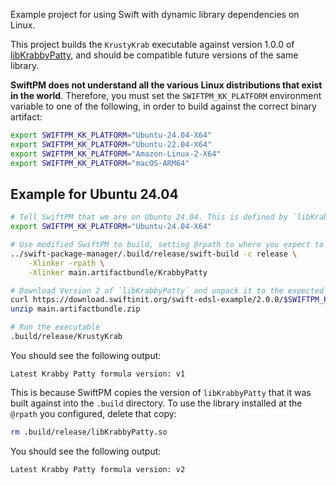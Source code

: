 Example project for using Swift with dynamic library dependencies on Linux.

This project builds the `KrustyKrab` executable against version 1.0.0 of [libKrabbyPatty](https://github.com/tayloraswift/swift-edsl-example), and should be compatible future versions of the same library.

**SwiftPM does not understand all the various Linux distributions that exist in the world**. Therefore, you must set the `SWIFTPM_KK_PLATFORM` environment variable to one of the following, in order to build against the correct binary artifact:

```bash
export SWIFTPM_KK_PLATFORM="Ubuntu-24.04-X64"
export SWIFTPM_KK_PLATFORM="Ubuntu-22.04-X64"
export SWIFTPM_KK_PLATFORM="Amazon-Linux-2-X64"
export SWIFTPM_KK_PLATFORM="macOS-ARM64"
```

## Example for Ubuntu 24.04

```bash
# Tell SwiftPM that we are on Ubuntu 24.04. This is defined by `libKrabbyPatty`, not SwiftPM.
export SWIFTPM_KK_PLATFORM="Ubuntu-24.04-X64"

# Use modified SwiftPM to build, setting @rpath to where you expect to deploy `libKrabbyPatty`
../swift-package-manager/.build/release/swift-build -c release \
    -Xlinker -rpath \
    -Xlinker main.artifactbundle/KrabbyPatty

# Download Version 2 of `libKrabbyPatty` and unpack it to the expected location
curl https://download.swiftinit.org/swift-edsl-example/2.0.0/$SWIFTPM_KK_PLATFORM/main.artifactbundle.zip -o main.artifactbundle.zip
unzip main.artifactbundle.zip

# Run the executable
.build/release/KrustyKrab
```

You should see the following output:

```
Latest Krabby Patty formula version: v1
```

This is because SwiftPM copies the version of `libKrabbyPatty` that it was built against into the `.build` directory. To use the library installed at the `@rpath` you configured, delete that copy:

```bash
rm .build/release/libKrabbyPatty.so
```

You should see the following output:

```
Latest Krabby Patty formula version: v2
```
